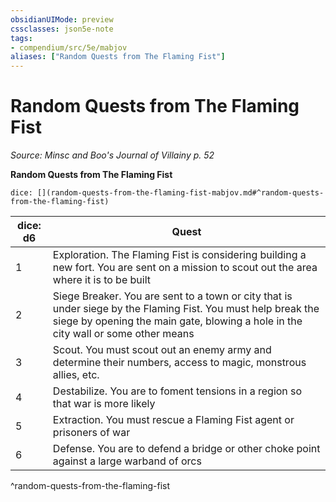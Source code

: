 ```yaml
---
obsidianUIMode: preview
cssclasses: json5e-note
tags:
- compendium/src/5e/mabjov
aliases: ["Random Quests from The Flaming Fist"]
---
```

# Random Quests from The Flaming Fist
*Source: Minsc and Boo's Journal of Villainy p. 52* 

**Random Quests from The Flaming Fist**

`dice: [](random-quests-from-the-flaming-fist-mabjov.md#^random-quests-from-the-flaming-fist)`

| dice: d6 | Quest |
|----------|-------|
| 1 | Exploration. The Flaming Fist is considering building a new fort. You are sent on a mission to scout out the area where it is to be built |
| 2 | Siege Breaker. You are sent to a town or city that is under siege by the Flaming Fist. You must help break the siege by opening the main gate, blowing a hole in the city wall or some other means |
| 3 | Scout. You must scout out an enemy army and determine their numbers, access to magic, monstrous allies, etc. |
| 4 | Destabilize. You are to foment tensions in a region so that war is more likely |
| 5 | Extraction. You must rescue a Flaming Fist agent or prisoners of war |
| 6 | Defense. You are to defend a bridge or other choke point against a large warband of orcs |
^random-quests-from-the-flaming-fist